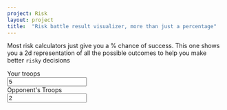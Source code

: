 ```yaml
---
project: Risk
layout: project
title:  "Risk battle result visualizer, more than just a percentage"
---
```

<script src="/assets/risk.js"></script>
<style>
.resultList, .resultList * {
    box-sizing: border-box;
}
.colorBar {
    color: white;
    padding: .1rem;
    padding-bottom: .2rem;
    text-shadow: 1px 1px black, -1px -1px black, 1px -1px black, -1px 1px black;
}
.colorBar.green {
    background-color: green;
}
.colorBar.red {
    background-color: red;
}

ul {
    margin-left: 0;
    padding-left: 0;
}
li {
    list-style-type: none;
}

.soldier { 
    height: 1.5rem;
}
</style>

Most risk calculators just give you a % chance of success. 
This one shows you a 2d representation of all the possible outcomes to help you make better `risky` decisions

<form id="form" onchange="refresh()">
<div>
    <label for="yours">Your troops</label><br/>
    <input value="5" min="2" id="yours" name="yours" type="number" placeholder=5 />
</div>

<div>
    <label for="opp">Opponent's Troops</label><br/>
    <input value="2" min="1" id="opp" name="opp" type="number" placeholder=3 />
</div>
</form>

<ul>
<div id="results">
    
</div>
</ul>